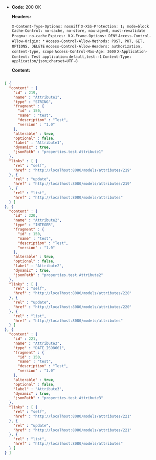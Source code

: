 * **Code:** 200 OK

  **Headers:**

  `X-Content-Type-Options: nosniff`
  `X-XSS-Protection: 1; mode=block`
  `Cache-Control: no-cache, no-store, max-age=0, must-revalidate`
  `Pragma: no-cache`
  `Expires: 0`
  `X-Frame-Options: DENY`
  `Access-Control-Allow-Origin: *`
  `Access-Control-Allow-Methods: POST, PUT, GET, OPTIONS, DELETE`
  `Access-Control-Allow-Headers: authorization, content-type, scope`
  `Access-Control-Max-Age: 3600`
  `X-Application-Context: Test application:default,test:-1`
  `Content-Type: application/json;charset=UTF-8`

  **Content:**

```json

[ {
  "content" : {
    "id" : 219,
    "name" : "Attribute1",
    "type" : "STRING",
    "fragment" : {
      "id" : 150,
      "name" : "test",
      "description" : "Test",
      "version" : "1.0"
    },
    "alterable" : true,
    "optional" : false,
    "label" : "Attribute1",
    "dynamic" : true,
    "jsonPath" : "properties.test.Attribute1"
  },
  "links" : [ {
    "rel" : "self",
    "href" : "http://localhost:8080/models/attributes/219"
  }, {
    "rel" : "update",
    "href" : "http://localhost:8080/models/attributes/219"
  }, {
    "rel" : "list",
    "href" : "http://localhost:8080/models/attributes"
  } ]
}, {
  "content" : {
    "id" : 220,
    "name" : "Attribute2",
    "type" : "INTEGER",
    "fragment" : {
      "id" : 150,
      "name" : "test",
      "description" : "Test",
      "version" : "1.0"
    },
    "alterable" : true,
    "optional" : false,
    "label" : "Attribute2",
    "dynamic" : true,
    "jsonPath" : "properties.test.Attribute2"
  },
  "links" : [ {
    "rel" : "self",
    "href" : "http://localhost:8080/models/attributes/220"
  }, {
    "rel" : "update",
    "href" : "http://localhost:8080/models/attributes/220"
  }, {
    "rel" : "list",
    "href" : "http://localhost:8080/models/attributes"
  } ]
}, {
  "content" : {
    "id" : 221,
    "name" : "Attribute3",
    "type" : "DATE_ISO8601",
    "fragment" : {
      "id" : 150,
      "name" : "test",
      "description" : "Test",
      "version" : "1.0"
    },
    "alterable" : true,
    "optional" : false,
    "label" : "Attribute3",
    "dynamic" : true,
    "jsonPath" : "properties.test.Attribute3"
  },
  "links" : [ {
    "rel" : "self",
    "href" : "http://localhost:8080/models/attributes/221"
  }, {
    "rel" : "update",
    "href" : "http://localhost:8080/models/attributes/221"
  }, {
    "rel" : "list",
    "href" : "http://localhost:8080/models/attributes"
  } ]
} ]
```
